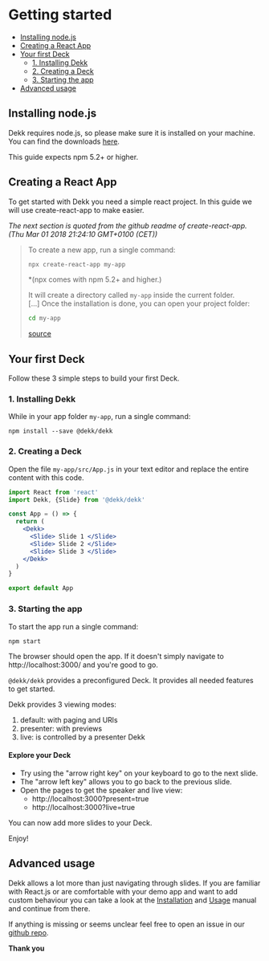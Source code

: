 # Getting started


<!-- @import "[TOC]" {cmd="toc" depthFrom=2 depthTo=6 orderedList=false} -->
<!-- code_chunk_output -->

* [Installing node.js](#installing-nodejs)
* [Creating a React App](#creating-a-react-app)
* [Your first Deck](#your-first-deck)
	* [1. Installing Dekk](#1-installing-dekk)
	* [2. Creating a Deck](#2-creating-a-deck)
	* [3. Starting the app](#3-starting-the-app)
* [Advanced usage](#advanced-usage)

<!-- /code_chunk_output -->


## Installing node.js

Dekk requires node.js, so please make sure it is installed on your
machine. You can find the downloads [here](https://nodejs.org/en/download/).

This guide expects npm 5.2+ or higher.

## Creating a React App

To get started with Dekk you need a simple react project. 
In this guide we will use create-react-app to make easier.

*The next section is quoted from the github readme of create-react-app. (Thu Mar 01 2018 21:24:10 GMT+0100 (CET))*

> To create a new app, run a single command:
> 
> ```sh
> npx create-react-app my-app
> ```
> *(npx comes with npm 5.2+ and higher.)  
>
> It will create a directory called `my-app` inside the current folder.  
> [...]
> Once the installation is done, you can open your project folder:
> 
> ```sh
> cd my-app
> ```
> 
> [source](https://github.com/facebook/create-react-app)



## Your first Deck

Follow these 3 simple steps to build your first Deck.

### 1. Installing Dekk

While in your app folder `my-app`, run a single command:

```shell
npm install --save @dekk/dekk
```

### 2. Creating a Deck

Open the file `my-app/src/App.js` in your text editor and replace
the entire content with this code.

```jsx
import React from 'react'
import Dekk, {Slide} from '@dekk/dekk'

const App = () => {
  return (
    <Dekk>
      <Slide> Slide 1 </Slide>
      <Slide> Slide 2 </Slide>
      <Slide> Slide 3 </Slide>
    </Dekk>
  )
}

export default App
```

### 3. Starting the app

To start the app run a single command:

```
npm start
```

The browser should open the app. If it doesn't simply 
navigate to http://localhost:3000/ and you're good to go.

`@dekk/dekk` provides a preconfigured Deck. It provides all needed 
features to get started. 

Dekk provides 3 viewing modes:

1. default: with paging and URls
2. presenter: with previews
3. live: is controlled by a presenter Dekk

#### Explore your Deck

* Try using the "arrow right key" on your keyboard to go to the next slide.
* The "arrow left key" allows you to go back to the previous slide.
* Open the pages to get the speaker and live view:
  * http://localhost:3000?present=true
  * http://localhost:3000?live=true

You can now add more slides to your Deck.

Enjoy!


## Advanced usage

Dekk allows a lot more than just navigating through slides. If you are
familiar with React.js or are comfortable with your demo app and want
to add custom behaviour you can take a look at the
[Installation](https://sinnerschrader.github.io/dekk/api/manual/usage.html)
and [Usage](https://sinnerschrader.github.io/dekk/api/manual/usage.html)
manual and continue from there.

If anything is missing or seems unclear feel free to open an issue 
in our [github repo](https://github.com/sinnerschrader/dekk/issues).

**Thank you**